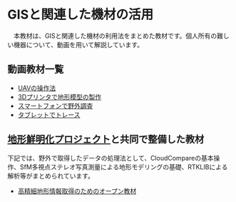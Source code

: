 # GISと関連した機材の活用
　本教材は、GISと関連した機材の利用法をまとめた教材です。個人所有の難しい機器について、動画を用いて解説しています。

## 動画教材一覧

- [UAVの操作法](./uav/uav.md)
- [3Dプリンタで地形模型の製作](./3dprinter/3dprinter.md)
- [スマートフォンで野外調査](./mobile/mobile.md)
- [タブレットでトレース](./tablet/tablet.md)

## [地形鮮明化プロジェクト](http://hdtopography.blogspot.com/)と共同で整備した教材
下記では、野外で取得したデータの処理法として、CloudCompareの基本操作、SfM多視点ステレオ写真測量による地形モデリングの基礎、RTKLIBによる解析等がまとめられています。

- [高精細地形情報取得のためのオープン教材](https://hdtopography.github.io/learning/book/)

[利用規約]:../../../policy.md
[その他のライセンスについて]:../../license.md
